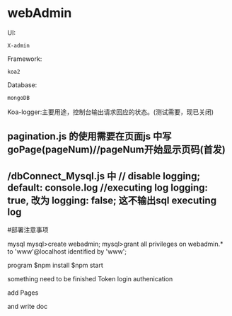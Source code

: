 # webAdmin

UI: 

    X-admin

Framework: 

    koa2

Database:

    mongoDB

Koa-logger:主要用途，控制台输出请求回应的状态。(测试需要，现已关闭)

pagination.js 的使用需要在页面js 中写goPage(pageNum)//pageNum开始显示页码(首发)
-------
/dbConnect_Mysql.js 中
    // disable logging; default: console.log
    //executing log
    logging: true,
改为 logging: false; 这不输出sql executing log
------

#部署注意事项

mysql
mysql>create webadmin;
mysql>grant all privileges on webadmin.* to 'www'@localhost identified by 'www';

program
$npm install
$npm start

something need to be finished 
Token login authenication

add Pages 

and write doc
